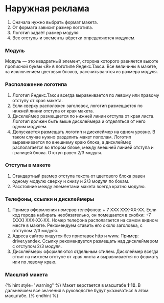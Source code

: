 # Наружная реклама

1. Сначала нужно выбрать формат макета.
2. От формата зависит размер логотипа.
3. Логотип задаёт размер модуля
4. Все отступы и элементы вёрстки определяются модулем.

### Модуль

Модуль — это квадратный элемент, сторона которого равняется высоте прописной буквы «Я» в логотипе Яндекс.Такси. Все величины в макете, за исключением цветовых блоков, рассчитываются из размера модуля.

### Расположение логотипа

1. Логотип Яндекс.Такси всегда выравнивается по левому или правому отступу от края макета.
2. Если сверху расположен заголовок, логотип размещается по нижней линии отступа от края макета.
3. Дисклеймер размещается по нижней линии отступа от края листа. Логотип должен быть выше дисклеймера и отделяться от него одним модулем.
4. Допускается размещать логотип и дисклеймер на одном уровне. В таком случае нужно разделить макет пополам. Логотип выравнивается по внешнему краю блока, а дисклеймер располагается во втором блоке, между внешней линией отступа и границей блока. Отступ равен 2/3 модуля.

### Отступы в макете

1. Стандартный размер отступа текста от цветового блока равен одному модулю сверху и снизу и 2/3 модуля по бокам.
2. Расстояние между элементами макета всегда кратно модулю.

### Телефоны, ссылки и дисклеймеры

1. Пример оформления номеров телефонов: + 7 ХХХ ХХХ-ХХ-ХХ. Если код города набирать необязательно, он помещается в скобки: +7 \(ХХХ\) ХХХ-ХХ-ХХ. Номер телефона располагается на самом видном месте в макете. Рекомендуем ставить его около заголовка, с отступом 2/3 модуля.
2. Адреса сайтов пишутся без приставок http и www. Пример: driver.yandex. Ссылку рекомендуется размещать над дисклеймером с отступом 2/3 модуля.
3. Дисклеймеры оформляются отдельным стилем. Дисклеймер всегда стоит на нижнем отступе от края листа и выравнивается по формату или по левому краю.

### Масштаб макета

{% hint style="warning" %}
Макет верстается в масштабе **1:10**. В дальнейшем все значения в руководстве будут указываться в этом масштабе.
{% endhint %}

